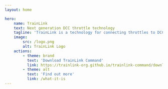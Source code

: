 ```yaml
---
layout: home

hero:
    name: TrainLink
    text: Next generation DCC throttle technology
    tagline: 'TrainLink is a technology for connecting throttles to DCC command stations. Our flagship product is TrainLink Command, a throttle using TrainLink technologies'
    image:
        src: /logo.png
        alt: TrainLink Logo
    actions:
        - theme: brand
          text: 'Download TrainLink Command'
          link: https://trainlink-org.github.io/trainlink-command/download
        - theme: alt
          text: 'Find out more'
          link: /what-it-is
---
```

